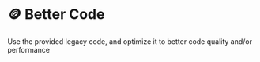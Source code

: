 # 🪙 Better Code
Use the provided legacy code, and optimize it to better code quality and/or performance